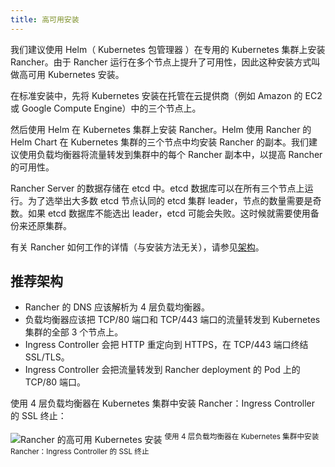 ```yaml
---
title: 高可用安装
---
```


我们建议使用 Helm（ Kubernetes 包管理器 ）在专用的 Kubernetes 集群上安装 Rancher。由于 Rancher 运行在多个节点上提升了可用性，因此这种安装方式叫做高可用 Kubernetes 安装。

在标准安装中，先将 Kubernetes 安装在托管在云提供商（例如 Amazon 的 EC2 或 Google Compute Engine）中的三个节点上。

然后使用 Helm 在 Kubernetes 集群上安装 Rancher。Helm 使用 Rancher 的 Helm Chart 在 Kubernetes 集群的三个节点中均安装 Rancher 的副本。我们建议使用负载均衡器将流量转发到集群中的每个 Rancher 副本中，以提高 Rancher 的可用性。

Rancher Server 的数据存储在 etcd 中。etcd 数据库可以在所有三个节点上运行。为了选举出大多数 etcd 节点认同的 etcd 集群 leader，节点的数量需要是奇数。如果 etcd 数据库不能选出 leader，etcd 可能会失败。这时候就需要使用备份来还原集群。

有关 Rancher 如何工作的详情（与安装方法无关），请参见[架构](../../../reference-guides/rancher-manager-architecture/rancher-manager-architecture.md)。

## 推荐架构

- Rancher 的 DNS 应该解析为 4 层负载均衡器。
- 负载均衡器应该把 TCP/80 端口和 TCP/443 端口的流量转发到 Kubernetes 集群的全部 3 个节点上。
- Ingress Controller 会把 HTTP 重定向到 HTTPS，在 TCP/443 端口终结 SSL/TLS。
- Ingress Controller 会把流量转发到 Rancher deployment 的 Pod 上的 TCP/80 端口。

<figcaption>使用 4 层负载均衡器在 Kubernetes 集群中安装 Rancher：Ingress Controller 的 SSL 终止：</figcaption>

![Rancher 的高可用 Kubernetes 安装](/img/ha/rancher2ha.svg)
<sup>使用 4 层负载均衡器在 Kubernetes 集群中安装 Rancher：Ingress Controller 的 SSL 终止</sup>
